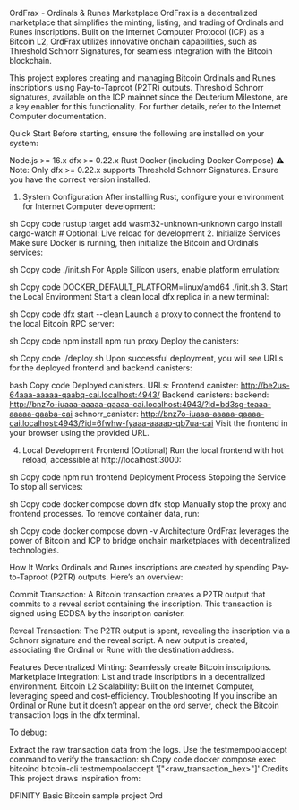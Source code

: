 OrdFrax - Ordinals & Runes Marketplace
OrdFrax is a decentralized marketplace that simplifies the minting, listing, and trading of Ordinals and Runes inscriptions. Built on the Internet Computer Protocol (ICP) as a Bitcoin L2, OrdFrax utilizes innovative onchain capabilities, such as Threshold Schnorr Signatures, for seamless integration with the Bitcoin blockchain.

This project explores creating and managing Bitcoin Ordinals and Runes inscriptions using Pay-to-Taproot (P2TR) outputs. Threshold Schnorr signatures, available on the ICP mainnet since the Deuterium Milestone, are a key enabler for this functionality. For further details, refer to the Internet Computer documentation.

Quick Start
Before starting, ensure the following are installed on your system:

Node.js >= 16.x
dfx >= 0.22.x
Rust
Docker (including Docker Compose)
⚠️ Note: Only dfx >= 0.22.x supports Threshold Schnorr Signatures. Ensure you have the correct version installed.

1. System Configuration
After installing Rust, configure your environment for Internet Computer development:

sh
Copy code
rustup target add wasm32-unknown-unknown
cargo install cargo-watch # Optional: Live reload for development
2. Initialize Services
Make sure Docker is running, then initialize the Bitcoin and Ordinals services:

sh
Copy code
./init.sh
For Apple Silicon users, enable platform emulation:

sh
Copy code
DOCKER_DEFAULT_PLATFORM=linux/amd64 ./init.sh
3. Start the Local Environment
Start a clean local dfx replica in a new terminal:

sh
Copy code
dfx start --clean
Launch a proxy to connect the frontend to the local Bitcoin RPC server:

sh
Copy code
npm install
npm run proxy
Deploy the canisters:

sh
Copy code
./deploy.sh
Upon successful deployment, you will see URLs for the deployed frontend and backend canisters:

bash
Copy code
Deployed canisters.
URLs:
  Frontend canister:
    http://be2us-64aaa-aaaaa-qaabq-cai.localhost:4943/
  Backend canisters:
    backend: http://bnz7o-iuaaa-aaaaa-qaaaa-cai.localhost:4943/?id=bd3sg-teaaa-aaaaa-qaaba-cai
    schnorr_canister: http://bnz7o-iuaaa-aaaaa-qaaaa-cai.localhost:4943/?id=6fwhw-fyaaa-aaaap-qb7ua-cai
Visit the frontend in your browser using the provided URL.

4. Local Development Frontend (Optional)
Run the local frontend with hot reload, accessible at http://localhost:3000:

sh
Copy code
npm run frontend
Deployment Process
Stopping the Service
To stop all services:

sh
Copy code
docker compose down
dfx stop
Manually stop the proxy and frontend processes. To remove container data, run:

sh
Copy code
docker compose down -v
Architecture
OrdFrax leverages the power of Bitcoin and ICP to bridge onchain marketplaces with decentralized technologies.



How It Works
Ordinals and Runes inscriptions are created by spending Pay-to-Taproot (P2TR) outputs. Here’s an overview:

Commit Transaction:
A Bitcoin transaction creates a P2TR output that commits to a reveal script containing the inscription. This transaction is signed using ECDSA by the inscription canister.

Reveal Transaction:
The P2TR output is spent, revealing the inscription via a Schnorr signature and the reveal script. A new output is created, associating the Ordinal or Rune with the destination address.



Features
Decentralized Minting: Seamlessly create Bitcoin inscriptions.
Marketplace Integration: List and trade inscriptions in a decentralized environment.
Bitcoin L2 Scalability: Built on the Internet Computer, leveraging speed and cost-efficiency.
Troubleshooting
If you inscribe an Ordinal or Rune but it doesn’t appear on the ord server, check the Bitcoin transaction logs in the dfx terminal.

To debug:

Extract the raw transaction data from the logs.
Use the testmempoolaccept command to verify the transaction:
sh
Copy code
docker compose exec bitcoind bitcoin-cli testmempoolaccept '["<raw_transaction_hex>"]'
Credits
This project draws inspiration from:

DFINITY Basic Bitcoin sample project
Ord
